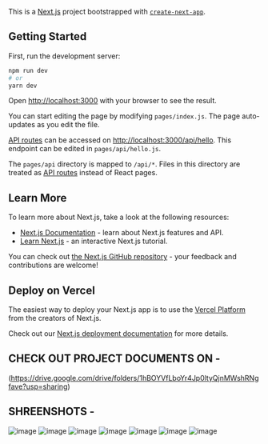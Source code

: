 This is a [Next.js](https://nextjs.org/) project bootstrapped with [`create-next-app`](https://github.com/vercel/next.js/tree/canary/packages/create-next-app).

## Getting Started

First, run the development server:

```bash
npm run dev
# or
yarn dev
```

Open [http://localhost:3000](http://localhost:3000) with your browser to see the result.

You can start editing the page by modifying `pages/index.js`. The page auto-updates as you edit the file.

[API routes](https://nextjs.org/docs/api-routes/introduction) can be accessed on [http://localhost:3000/api/hello](http://localhost:3000/api/hello). This endpoint can be edited in `pages/api/hello.js`.

The `pages/api` directory is mapped to `/api/*`. Files in this directory are treated as [API routes](https://nextjs.org/docs/api-routes/introduction) instead of React pages.

## Learn More

To learn more about Next.js, take a look at the following resources:

- [Next.js Documentation](https://nextjs.org/docs) - learn about Next.js features and API.
- [Learn Next.js](https://nextjs.org/learn) - an interactive Next.js tutorial.

You can check out [the Next.js GitHub repository](https://github.com/vercel/next.js/) - your feedback and contributions are welcome!

## Deploy on Vercel

The easiest way to deploy your Next.js app is to use the [Vercel Platform](https://vercel.com/new?utm_medium=default-template&filter=next.js&utm_source=create-next-app&utm_campaign=create-next-app-readme) from the creators of Next.js.

Check out our [Next.js deployment documentation](https://nextjs.org/docs/deployment) for more details.

## CHECK OUT PROJECT DOCUMENTS ON - 
(https://drive.google.com/drive/folders/1hBOYVfLboYr4Jp0ltyQjnMWshRNgfave?usp=sharing)

## SHREENSHOTS - 

![image](https://github.com/Prajapatikapil41/Block-Drive/assets/81869156/0ba280ff-bf81-4900-9b9b-f2b73e5b7c8d)
![image](https://github.com/Prajapatikapil41/Block-Drive/assets/81869156/4aef4281-58c9-4fbe-bf0c-5e578d189b12)
![image](https://github.com/Prajapatikapil41/Block-Drive/assets/81869156/9acb5510-6a27-49c4-a6df-d67e9c5ae235)
![image](https://github.com/Prajapatikapil41/Block-Drive/assets/81869156/0e78e655-b1ee-494f-9835-7b6097ee4545)
![image](https://github.com/Prajapatikapil41/Block-Drive/assets/81869156/786b88ef-60f4-4d89-a9d8-a88f9a292829)
![image](https://github.com/Prajapatikapil41/Block-Drive/assets/81869156/0a0eb3a2-77d5-4f80-99e6-b7425c76b775)
![image](https://github.com/Prajapatikapil41/Block-Drive/assets/81869156/ec43c0ff-e58b-41cc-aca7-050809bbf302)





